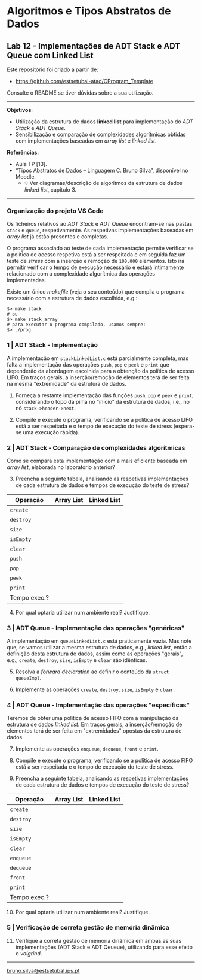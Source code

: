 # Algoritmos e Tipos Abstratos de Dados

## Lab 12 - Implementações de ADT Stack e ADT Queue com Linked List

Este repositório foi criado a partir de:

- <https://github.com/estsetubal-atad/CProgram_Template> 

Consulte o README se tiver dúvidas sobre a sua utilização.

----

**Objetivos**:

- Utilização da estrutura de dados **linked list** para implementação do *ADT Stack* e *ADT Queue*.
- Sensibilização e comparação de complexidades algorítmicas obtidas com implementações baseadas em *array list* e *linked list*.

**Referências**:

- Aula TP \[13\].
- “Tipos Abstratos de Dados – Linguagem C. Bruno Silva”, disponível no Moodle.
    - :bulb: Ver diagramas/descrição de algoritmos da estrutura de dados *linked list*, capítulo 3.

---

### Organização do projeto VS Code

Os ficheiros relativos ao *ADT Stack* e *ADT Queue* encontram-se nas pastas `stack` e `queue`, respetivamente. As respetivas implementações baseadas em *array list* já estão presentes e completas.

O programa associado ao teste de cada implementação permite verificar se a política de acesso respetiva está a ser respeitada e em seguida faz um teste de *stress* com a inserção e remoção de `100.000` elementos. Isto irá permitir verificar o tempo de execução necessário e estará intimamente relacionado com a complexidade algorítmica das operações implementadas.  

Existe um único *makefile* (veja o seu conteúdo) que compila o programa necessário com a estrutura de dados escolhida, e.g.:

```console
$> make stack
# ou
$> make stack_array
# para executar o programa compilado, usamos sempre:
$> ./prog
```

### 1 | ADT Stack - Implementação

A implementação em `stackLinkedList.c` está parcialmente completa, mas falta a implementação das operações `push`, `pop` e `peek` e `print` que dependerão da abordagem escolhida para a obtenção da política de acesso LIFO. Em traços gerais, a inserção/remoção de elementos terá de ser feita na mesma "extremidade" da estrutura de dados.

1. Forneça a restante implementação das funções `push`, `pop` e `peek` e `print`, considerando o topo da pilha no "início" da estrutura de dados, i.e., no nó `stack->header->next`.

2. Compile e execute o programa, verificando se a política de acesso LIFO está a ser respeitada e o tempo de execução do teste de stress (espera-se uma execução rápida).


### 2 | ADT Stack - Comparação de complexidades algorítmicas

Como se compara esta implementação com a mais eficiente baseada em *array list*, elaborada no laboratório anterior?

3. Preencha a seguinte tabela, analisando as respetivas implementações de cada estrutura de dados e tempos de execução do teste de stress?

Operação     | Array List | Linked List
-------------|------------|------------
`create`     | &nbsp;     | &nbsp;
`destroy`    | &nbsp;     | &nbsp;
`size`       | &nbsp;     | &nbsp;
`isEmpty`    | &nbsp;     | &nbsp;
`clear`      | &nbsp;     | &nbsp;
`push`       | &nbsp;     | &nbsp;
`pop`        | &nbsp;     | &nbsp;
`peek`       | &nbsp;     | &nbsp;
`print`      | &nbsp;     | &nbsp;
Tempo exec.? | &nbsp;     | &nbsp;

4. Por qual optaria utilizar num ambiente real? Justifique.

### 3 | ADT Queue - Implementação das operações "genéricas"

A implementação em `queueLinkedList.c` está praticamente vazia. Mas note que, se vamos utilizar a mesma estrutura de dados, e.g., *linked list*, então a definição desta estrutura de dados, assim como as operações "gerais", e.g., `create`, `destroy`, `size`, `isEmpty` e `clear` são idênticas. 

5. Resolva a *forward declaration* ao definir o conteúdo da `struct queueImpl`.

6. Implemente as operações `create`, `destroy`, `size`, `isEmpty` e `clear`.

### 4 | ADT Queue - Implementação das operações "específicas"

Teremos de obter uma política de acesso FIFO com a manipulação da estrutura de dados *linked list*. Em traços gerais, a inserção/remoção de elementos terá de ser feita em "extremidades" opostas da estrutura de dados.

7. Implemente as operações `enqueue`, `dequeue`, `front` e `print`.

8. Compile e execute o programa, verificando se a política de acesso FIFO está a ser respeitada e o tempo de execução do teste de stress.

9. Preencha a seguinte tabela, analisando as respetivas implementações de cada estrutura de dados e tempos de execução do teste de stress?

Operação     | Array List | Linked List
-------------|------------|------------
`create`     | &nbsp;     | &nbsp;
`destroy`    | &nbsp;     | &nbsp;
`size`       | &nbsp;     | &nbsp;
`isEmpty`    | &nbsp;     | &nbsp;
`clear`      | &nbsp;     | &nbsp;
`enqueue`    | &nbsp;     | &nbsp;
`dequeue`    | &nbsp;     | &nbsp;
`front`      | &nbsp;     | &nbsp;
`print`      | &nbsp;     | &nbsp;
Tempo exec.? | &nbsp;     | &nbsp;

10. Por qual optaria utilizar num ambiente real? Justifique.

### 5 | Verificação de correta gestão de memória dinâmica

11. Verifique a correta gestão de memória dinâmica em ambas as suas implementações (ADT Stack e ADT Qeueue), utilizando para esse efeito o *valgrind*.

---

<bruno.silva@estsetubal.ips.pt>